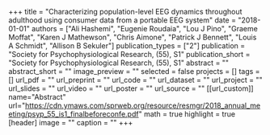 +++
title = "Characterizing population-level EEG dynamics throughout adulthood using consumer data from a portable EEG system"
date = "2018-01-01"
authors = ["Ali Hashemi", "Eugenie Roudaia", "Lou J Pino", "Graeme Moffat", "Karen J Mathewson", "Chris Aimone", "Patrick J Bennett", "Louis A Schmidt", "Allison B Sekuler"]
publication_types = ["2"]
publication = "Society for Psychophysiological Research, (55), S1"
publication_short = "Society for Psychophysiological Research, (55), S1"
abstract = ""
abstract_short = ""
image_preview = ""
selected = false
projects = []
tags = []
url_pdf = ""
url_preprint = ""
url_code = ""
url_dataset = ""
url_project = ""
url_slides = ""
url_video = ""
url_poster = ""
url_source = ""
[[url_custom]]
name="Abstract"
url="https://cdn.ymaws.com/sprweb.org/resource/resmgr/2018_annual_meeting/psyp_55_is1_finalbeforeconfe.pdf"
math = true
highlight = true
[header]
image = ""
caption = ""
+++
